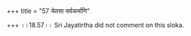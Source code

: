 +++
title = "57 चेतसा सर्वकर्माणि"

+++
।।18.57।। Sri Jayatirtha did not comment on this sloka.  
  
